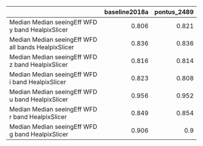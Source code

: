 |                                                     |   baseline2018a |   pontus_2489 |
|:----------------------------------------------------|----------------:|--------------:|
| Median Median seeingEff WFD y band HealpixSlicer    |           0.806 |         0.821 |
| Median Median seeingEff WFD all bands HealpixSlicer |           0.836 |         0.836 |
| Median Median seeingEff WFD z band HealpixSlicer    |           0.816 |         0.814 |
| Median Median seeingEff WFD i band HealpixSlicer    |           0.823 |         0.808 |
| Median Median seeingEff WFD u band HealpixSlicer    |           0.956 |         0.952 |
| Median Median seeingEff WFD r band HealpixSlicer    |           0.849 |         0.854 |
| Median Median seeingEff WFD g band HealpixSlicer    |           0.906 |         0.9   |
